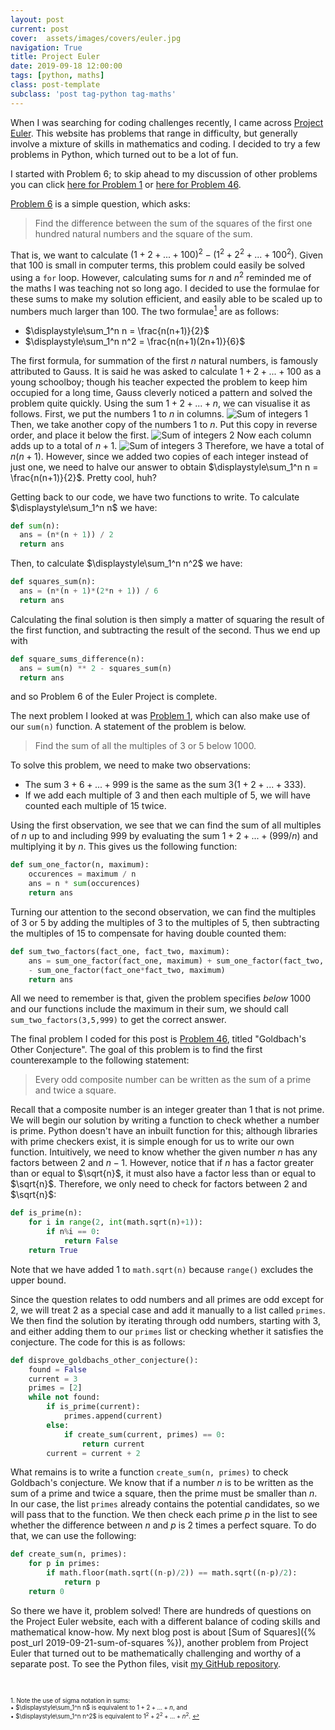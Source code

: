 ```yaml
---
layout: post
current: post
cover:  assets/images/covers/euler.jpg
navigation: True
title: Project Euler
date: 2019-09-18 12:00:00
tags: [python, maths]
class: post-template
subclass: 'post tag-python tag-maths'
---
```


When I was searching for coding challenges recently, I came across [Project Euler](https://projecteuler.net/). This website has problems that range in difficulty, but generally involve a mixture of skills in mathematics and coding. I decided to try a few problems in Python, which turned out to be a lot of fun.

I started with Problem 6; to skip ahead to my discussion of other problems you can click [here for Problem 1](#problem-1) or [here for Problem 46](#problem-46). 

[Problem 6](https://projecteuler.net/problem=6) is a simple question, which asks:

> Find the difference between the sum of the squares of the first one hundred natural numbers and the square of the sum.

That is, we want to calculate $(1+2+...+100)^2-(1^2+2^2+...+100^2)$. Given that 100 is small in computer terms, this problem could easily be solved using a ```for``` loop. However, calculating sums for $n$ and $n^2$ reminded me of the maths I was teaching not so long ago. <a name="return-from-footnote"></a> I decided to use the formulae for these sums to make my solution efficient, and easily able to be scaled up to numbers much larger than 100. The two formulae[$^1$](#footnote) are as follows:

+ $\displaystyle\sum_1^n n = \frac{n(n+1)}{2}$
+ $\displaystyle\sum_1^n n^2 = \frac{n(n+1)(2n+1)}{6}$

The first formula, for summation of the first $n$ natural numbers, is famously attributed to Gauss. It is said he was asked to calculate $1+2+...+100$ as a young schoolboy; though his teacher expected the problem to keep him occupied for a long time, Gauss cleverly noticed a pattern and solved the problem quite quickly. Using the sum $1+2+...+n$, we can visualise it as follows. First, we put the numbers 1 to $n$ in columns.
![Sum of integers 1](assets/images/posts/sum_natural_numbers_1.png)
Then, we take another copy of the numbers 1 to $n$. Put this copy in reverse order, and place it below the first.
![Sum of integers 2](assets/images/posts/sum_natural_numbers_2.png)
Now each column adds up to a total of $n+1$.
![Sum of integers 3](assets/images/posts/sum_natural_numbers_3.png)
Therefore, we have a total of $n(n+1)$. However, since we added two copies of each integer instead of just one, we need to halve our answer to obtain $\displaystyle\sum_1^n n = \frac{n(n+1)}{2}$. Pretty cool, huh?

Getting back to our code, we have two functions to write. To calculate $\displaystyle\sum_1^n n$ we have:

```python
def sum(n):
  ans = (n*(n + 1)) / 2
  return ans
```

Then, to calculate $\displaystyle\sum_1^n n^2$ we have:

```python
def squares_sum(n):
  ans = (n*(n + 1)*(2*n + 1)) / 6
  return ans
```

Calculating the final solution is then simply a matter of squaring the result of the first function, and subtracting the result of the second. Thus we end up with

```python
def square_sums_difference(n):
  ans = sum(n) ** 2 - squares_sum(n)
  return ans
```
<a name="problem-1"></a>
and so Problem 6 of the Euler Project is complete.

The next problem I looked at was [Problem 1](https://projecteuler.net/problem=1), which can also make use of our ```sum(n)``` function. A statement of the problem is below.

> Find the sum of all the multiples of 3 or 5 below 1000.

To solve this problem, we need to make two observations:

+ The sum $3+6+...+999$ is the same as the sum $3(1+2+...+333)$.
+ If we add each multiple of 3 and then each multiple of 5, we will have counted each multiple of 15 twice.

Using the first observation, we see that we can find the sum of all multiples of $n$ up to and including 999 by evaluating the sum $1+2+...+(999/n)$ and multiplying it by $n$. This gives us the following function:

```python
def sum_one_factor(n, maximum):
	occurences = maximum / n
	ans = n * sum(occurences)
	return ans
```

Turning our attention to the second observation, we can find the multiples of 3 or 5 by adding the multiples of 3 to the multiples of 5, then subtracting the multiples of 15 to compensate for having double counted them:

```python
def sum_two_factors(fact_one, fact_two, maximum):
	ans = sum_one_factor(fact_one, maximum) + sum_one_factor(fact_two, maximum)\
	- sum_one_factor(fact_one*fact_two, maximum)
	return ans
```
<a name="problem-46"></a>
All we need to remember is that, given the problem specifies *below* 1000 and our functions include the maximum in their sum, we should call ```sum_two_factors(3,5,999)``` to get the correct answer.

The final problem I coded for this post is [Problem 46](https://projecteuler.net/problem=46), titled "Goldbach's Other Conjecture". The goal of this problem is to find the first counterexample to the following statement:

> Every odd composite number can be written as the sum of a prime and twice a square.

Recall that a composite number is an integer greater than 1 that is not prime. We will begin our solution by writing a function to check whether a number is prime. Python doesn't have an inbuilt function for this; although libraries with prime checkers exist, it is simple enough for us to write our own function. Intuitively, we need to know whether the given number $n$ has any factors between $2$ and $n-1$. However, notice that if $n$ has a factor greater than or equal to $\sqrt{n}$, it must also have a factor less than or equal to $\sqrt{n}$. Therefore, we only need to check for factors between 2 and $\sqrt{n}$:

```python
def is_prime(n):
	for i in range(2, int(math.sqrt(n)+1)):
		if n%i == 0:
			return False
	return True
```

Note that we have added 1 to ```math.sqrt(n)``` because ```range()``` excludes the upper bound. 

Since the question relates to odd numbers and all primes are odd except for 2, we will treat 2 as a special case and add it manually to a list called ```primes```. We then find the solution by iterating through odd numbers, starting with 3, and either adding them to our ```primes``` list or checking whether it satisfies the conjecture. The code for this is as follows:

```python
def disprove_goldbachs_other_conjecture():
	found = False
	current = 3
	primes = [2]
	while not found:
		if is_prime(current):
			primes.append(current)
		else:
			if create_sum(current, primes) == 0:
				return current
		current = current + 2
```

What remains is to write a function ```create_sum(n, primes)``` to check Goldbach's conjecture. We know that if a number $n$ is to be written as the sum of a prime and twice a square, then the prime must be smaller than $n$. In our case, the list ```primes``` already contains the potential candidates, so we will pass that to the function. We then check each prime $p$ in the list to see whether the difference between $n$ and $p$ is 2 times a perfect square. To do that, we can use the following:

```python
def create_sum(n, primes):
	for p in primes:
		if math.floor(math.sqrt((n-p)/2)) == math.sqrt((n-p)/2):
			return p
	return 0
```

So there we have it, problem solved! There are hundreds of questions on the Project Euler website, each with a different balance of coding skills and mathematical know-how. My next blog post is about [Sum of Squares]({% post_url 2019-09-21-sum-of-squares %}), another problem from Project Euler that turned out to be mathematically challenging and worthy of a separate post. To see the Python files, visit [my GitHub repository](https://github.com/jenniferanneaus/project_euler_code).

<a name="footnote"></a>
<br>

<sub><sup> $1.$ Note the use of sigma notation in sums: </sup></sub>
<br><sub><sup>• $\displaystyle\sum_1^n n$ is equivalent to $1+2+...+n$, and </sup></sub>
<br><sub><sup>• $\displaystyle\sum_1^n n^2$ is equivalent to $1^2+2^2+...+n^2$.    [↩](#return-from-footnote)</sup></sub>
